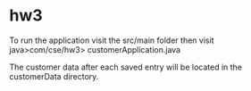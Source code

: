 # hw3

To run the application visit the src/main folder then visit java>com/cse/hw3> customerApplication.java

The customer data after each saved entry will be located in the customerData directory.
